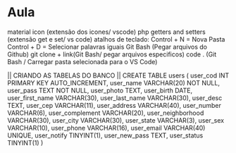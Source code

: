# Aula

material icon (extensão dos icones/ vscode) php getters and setters (extensão get e set/ vs code) atalhos de teclado: Control + N = Nova Pasta Control + D = Selecionar palavras iguais Git Bash (Pegar arquivos do Github) git clone + link(Git Bash/ pegar arquivos especificos) code . (Git Bash / Carregar pasta selecionada para o VS Code)

|| CRIANDO AS TABELAS DO BANCO ||
CREATE TABLE users (
    user_cod INT PRIMARY KEY AUTO_INCREMENT,
    user_name VARCHAR(20) NOT NULL,
    user_pass TEXT NOT NULL,
    user_photo TEXT,
    user_birth DATE,
    user_first_name VARCHAR(30),
    user_last_name VARCHAR(30),
    user_desc TEXT,
    user_cep VARCHAR(11),
    user_address VARCHAR(40),
    user_number VARCHAR(6),
    user_complement VARCHAR(20),
    user_neighborhood VARCHAR(30),
    user_city VARCHAR(30),
    user_state VARCHAR(3),
    user_sex VARCHAR(10),
    user_phone VARCHAR(16),
    user_email VARCHAR(40) UNIQUE,
    user_notify TINYINT(1),
    user_new_pass TEXT,
    user_status TINYINT(1)
)
